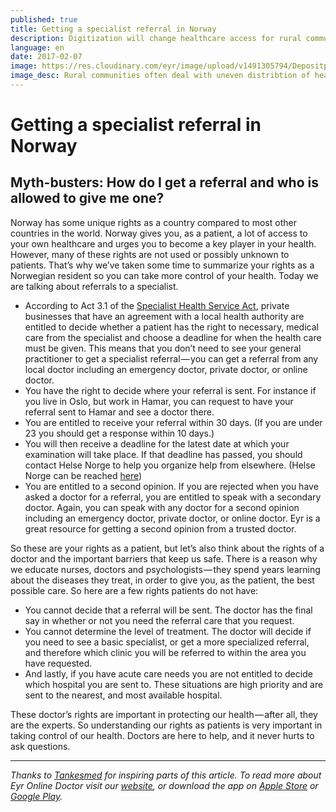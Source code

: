 ```yaml
---
published: true
title: Getting a specialist referral in Norway
description: Digitization will change healthcare access for rural communities
language: en
date: 2017-02-07
image: https://res.cloudinary.com/eyr/image/upload/v1491305794/Depositphotos_70655211_original_copy_xmeupx.jpg
image_desc: Rural communities often deal with uneven distribtion of healthcare
---
```


# Getting a specialist referral in Norway

## Myth-busters: How do I get a referral and who is allowed to give me one?

Norway has some unique rights as a country compared to most other countries in the world. Norway gives you, as a patient, a lot of access to your own healthcare and urges you to become a key player in your health. However, many of these rights are not used or possibly unknown to patients. That’s why we’ve taken some time to summarize your rights as a Norwegian resident so you can take more control of your health. Today we are talking about referrals to a specialist.


- According to Act 3.1 of the [Specialist Health Service Act](https://lovdata.no/dokument/NL/lov/1999-07-02-63/#KAPITTEL_3), private businesses that have an agreement with a local health authority are entitled to decide whether a patient has the right to necessary, medical care from the specialist and choose a deadline for when the health care must be given. This means that you don’t need to see your general practitioner to get a specialist referral — you can get a referral from any local doctor including an emergency doctor, private doctor, or online doctor.
- You have the right to decide where your referral is sent. For instance if you live in Oslo, but work in Hamar, you can request to have your referral sent to Hamar and see a doctor there.
- You are entitled to receive your referral within 30 days. (If you are under 23 you should get a response within 10 days.)
- You will then receive a deadline for the latest date at which your examination will take place. If that deadline has passed, you should contact Helse Norge to help you organize help from elsewhere. (Helse Norge can be reached [here](https://helsenorge.no/))
- You are entitled to a second opinion. If you are rejected when you have asked a doctor for a referral, you are entitled to speak with a secondary doctor. Again, you can speak with any doctor for a second opinion including an emergency doctor, private doctor, or online doctor. Eyr is a great resource for getting a second opinion from a trusted doctor.

So these are your rights as a patient, but let’s also think about the rights of a doctor and the important barriers that keep us safe. There is a reason why we educate nurses, doctors and psychologists — they spend years learning about the diseases they treat, in order to give you, as the patient, the best possible care. So here are a few rights patients do not have:


- You cannot decide that a referral will be sent. The doctor has the final say in whether or not you need the referral care that you request.
- You cannot determine the level of treatment. The doctor will decide if you need to see a basic specialist, or get a more specialized referral, and therefore which clinic you will be referred to within the area you have requested.
- And lastly, if you have acute care needs you are not entitled to decide which hospital you are sent to. These situations are high priority and are sent to the nearest, and most available hospital.

These doctor’s rights are important in protecting our health — after all, they are the experts. So understanding our rights as patients is very important in taking control of our health. Doctors are here to help, and it never hurts to ask questions.

----------

*Thanks to* [*Tankesmed*](http://tankesmed.no/henvisninger-sykehus-og-dine-rettigheter/) *for inspiring parts of this article. To read more about Eyr Online Doctor visit our* [*website*](http://eyr.md/)*, or download the app on* [*Apple Store*](https://itunes.apple.com/no/app/eyr-legetime-over-video-og/id1106406058?l=nb&mt=8) *or* [*Google Play*](https://play.google.com/store/apps/details?id=com.eyr)*.*

